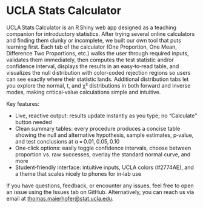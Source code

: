 # UCLA Stats Calculator

UCLA Stats Calculator is an R Shiny web app designed as a teaching companion for introductory statistics. After trying several online calculators and finding them clunky or incomplete, we built our own tool that puts learning first. Each tab of the calculator (One Proportion, One Mean, Difference Two Proportions, etc.) walks the user through required inputs, validates them immediately, then computes the test statistic and/or confidence interval, displays the results in an easy‑to‑read table, and visualizes the null distribution with color-coded rejection regions so users can see exactly where their statistic lands. Additional distribution tabs let you explore the normal, t, and χ² distributions in both forward and inverse modes, making critical‑value calculations simple and intuitive.

Key features: 
- Live, reactive output: results update instantly as you type; no “Calculate” button needed
- Clean summary tables: every procedure produces a concise table showing the null and alternative hypothesis, sample estimates, p‑value, and test conclusions at α = 0.01, 0.05, 0.10
- One‑click options: easily toggle confidence intervals, choose between proportion vs. raw successes, overlay the standard normal curve, and more
- Student‑friendly interface: intuitive inputs, UCLA colors (#2774AE), and a theme that scales nicely to phones for in‑lab use

If you have questions, feedback, or encounter any issues, feel free to open an issue using the Issues tab on GitHub. Alternatively, you can reach us via email at thomas.maierhofer@stat.ucla.edu.
